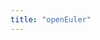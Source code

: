 ```yaml
---
title: "openEuler"
---
```

<script setup>
  import TheHome from "@/views/home/TheHome.vue"
</script>

<TheHome />
